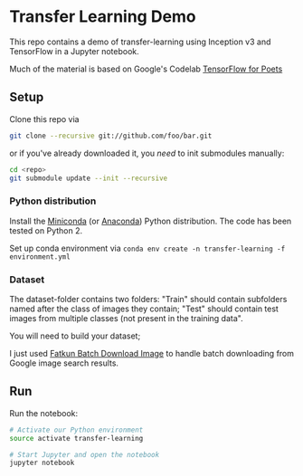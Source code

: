 # Transfer Learning Demo

This repo contains a demo of transfer-learning using Inception v3 and TensorFlow in a Jupyter notebook.

Much of the material is based on Google's Codelab [TensorFlow for Poets](https://codelabs.developers.google.com/codelabs/tensorflow-for-poets)

## Setup

Clone this repo via

```bash
git clone --recursive git://github.com/foo/bar.git
```

or if you've already downloaded it, you *need* to init submodules manually:

```bash
cd <repo>
git submodule update --init --recursive
```

### Python distribution

Install the [Miniconda](https://conda.io/miniconda.html) (or [Anaconda](https://www.anaconda.com/download/#macos)) Python distribution.
The code has been tested on Python 2.

Set up conda environment via `conda env create -n transfer-learning -f environment.yml`

### Dataset

The dataset-folder contains two folders:
"Train" should contain subfolders named after the class of images they contain;
"Test" should contain test images from multiple classes (not present in the training data".



You will need to build your dataset;

I just used [Fatkun Batch Download Image](https://chrome.google.com/webstore/detail/fatkun-batch-download-ima/nnjjahlikiabnchcpehcpkdeckfgnohf?hl=en) to handle batch downloading from Google image search results.

## Run 

Run the notebook:

```bash
# Activate our Python environment
source activate transfer-learning

# Start Jupyter and open the notebook
jupyter notebook
```


